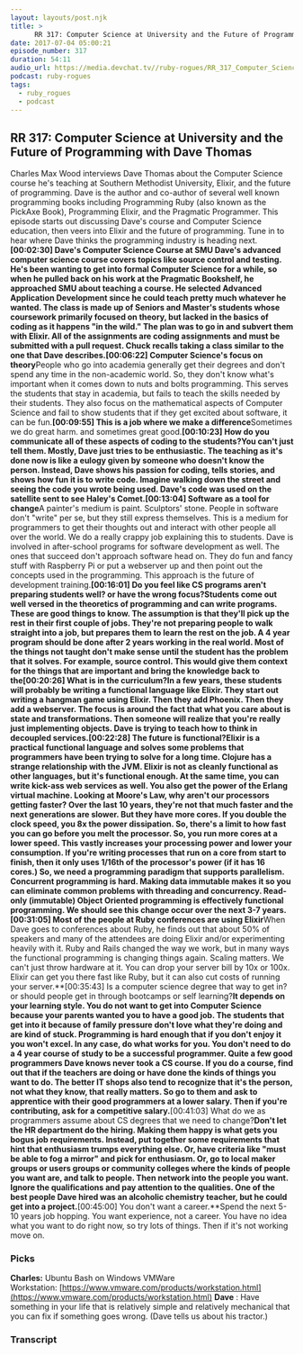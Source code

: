 ```yaml
---
layout: layouts/post.njk
title: >
      RR 317: Computer Science at University and the Future of Programming with Dave Thomas
date: 2017-07-04 05:00:21
episode_number: 317
duration: 54:11
audio_url: https://media.devchat.tv//ruby-rogues/RR_317_Computer_Science_at_University_and_the_Future_of_Programming_with_Dave_Thomas_mixdown.mp3
podcast: ruby-rogues
tags: 
  - ruby_rogues
  - podcast
---
```


## RR 317: Computer Science at University and the Future of Programming with Dave Thomas
Charles Max Wood interviews Dave Thomas about the Computer Science course he's teaching at Southern Methodist University, Elixir, and the future of programming. Dave is the author and co-author of several well known programming books including Programming Ruby (also known as the PickAxe Book), Programming Elixir, and the Pragmatic Programmer. This episode starts out discussing Dave's course and Computer Science education, then veers into Elixir and the future of programming. Tune in to hear where Dave thinks the programming industry is heading next.**[00:02:30] Dave's Computer Science Course at SMU&nbsp;**Dave's advanced computer science course covers topics like source control and testing. He's been wanting to get into formal Computer Science for a while, so when he pulled back on his work at the Pragmatic Bookshelf, he approached SMU about teaching a course. He selected Advanced Application Development since he could teach pretty much whatever he wanted. The class is made up of Seniors and Master's students whose coursework primarily focused on theory, but lacked in the basics of coding as it happens "in the wild." The plan was to go in and subvert them with Elixir. All of the assignments are coding assignments and must be submitted with a pull request. Chuck recalls taking a class similar to the one that Dave describes.**[00:06:22] Computer Science's focus on theory**People who go into academia generally get their degrees and don't spend any time in the non-academic world. So, they don't know what's important when it comes down to nuts and bolts programming. This serves the students that stay in academia, but fails to teach the skills needed by their students. They also focus on the mathematical aspects of Computer Science and fail to show students that if they get excited about software, it can be fun.**[00:09:55] This is a job where we make a difference**Sometimes we do great harm. and sometimes great good.**[00:10:23] How do you communicate all of these aspects of coding to the students?**You can't just tell them. Mostly, Dave just tries to be enthusiastic. The teaching as it's done now is like a eulogy given by someone who doesn't know the person. Instead, Dave shows his passion for coding, tells stories, and shows how fun it is to write code. Imagine walking down the street and seeing the code you wrote being used. Dave's code was used on the satellite sent to see Haley's Comet.**[00:13:04] Software as a tool for change**A painter's medium is paint. Sculptors' stone. People in software don't "write" per se, but they still express themselves. This is a medium for programmers to get their thoughts out and interact with other people all over the world. We do a really crappy job explaining this to students. Dave is involved in after-school programs for software development as well. The ones that succeed don't approach software head on. They do fun and fancy stuff with Raspberry Pi or put a webserver up and then point out the concepts used in the programming. This approach is the future of development training.**[00:16:01] Do you feel like CS programs aren't preparing students well? or have the wrong focus?**Students come out well versed in the theoretics of programming and can write programs. These are good things to know. The assumption is that they'll pick up the rest in their first couple of jobs. They're not preparing people to walk straight into a job, but prepares them to learn the rest on the job. A 4 year program should be done after 2 years working in the real world. Most of the things not taught don't make sense until the student has the problem that it solves. For example, source control. This would give them context for the things that are important and bring the knowledge back to the**[00:20:26] What is in the curriculum?**In a few years, these students will probably be writing a functional language like Elixir. They start out writing a hangman game using Elixir. Then they add Phoenix. Then they add a webserver. The focus is around the fact that what you care about is state and transformations. Then someone will realize that you're really just implementing objects. Dave is trying to teach how to think in decoupled services.**[00:22:28] The future is functional?**Elixir is a practical functional language and solves some problems that programmers have been trying to solve for a long time. Clojure has a strange relationship with the JVM. Elixir is not as cleanly functional as other languages, but it's functional enough. At the same time, you can write kick-ass web services as well. You also get the power of the Erlang virtual machine. Looking at Moore's Law, why aren't our processors getting faster? Over the last 10 years, they're not that much faster and the next generations are slower. But they have more cores. If you double the clock speed, you 8x the power dissipation. So, there's a limit to how fast you can go before you melt the processor. So, you run more cores at a lower speed. This vastly increases your processing power and lower your consumption. If you're writing processes that run on a core from start to finish, then it only uses 1/16th of the processor's power (if it has 16 cores.) So, we need a programming paradigm that supports parallelism. Concurrent programming is hard. Making data immutable makes it so you can eliminate common problems with threading and concurrency. Read-only (immutable) Object Oriented programming is effectively functional programming. We should see this change occur over the next 3-7 years.**[00:31:05] Most of the people at Ruby conferences are using Elixir**When Dave goes to conferences about Ruby, he finds out that about 50% of speakers and many of the attendees are doing Elixir and/or experimenting heavily with it. Ruby and Rails changed the way we work, but in many ways the functional programming is changing things again. Scaling matters. We can't just throw hardware at it. You can drop your server bill by 10x or 100x. Elixir can get you there fast like Ruby, but it can also cut costs of running your server.**[00:35:43] Is a computer science degree that way to get in? or should people get in through bootcamps or self learning?**It depends on your learning style. You do not want to get into Computer Science because your parents wanted you to have a good job. The students that get into it because of family pressure don't love what they're doing and are kind of stuck. Programming is hard enough that if you don't enjoy it you won't excel. In any case, do what works for you. You don't need to do a 4 year course of study to be a successful programmer. Quite a few good programmers Dave knows never took a CS course. If you do a course, find out that if the teachers are doing or have done the kinds of things you want to do. The better IT shops also tend to recognize that it's the person, not what they know, that really matters. So go to them and ask to apprentice with their good programmers at a lower salary. Then if you're contributing, ask for a competitive salary.**[00:41:03] What do we as programmers assume about CS degrees that we need to change?**Don't let the HR department do the hiring. Making them happy is what gets you bogus job requirements. Instead, put together some requirements that hint that enthusiasm trumps everything else. Or, have criteria like "must be able to fog a mirror" and pick for enthusiasm. Or, go to local maker groups or users groups or community colleges where the kinds of people you want are, and talk to people. Then network into the people you want. Ignore the qualifications and pay attention to the qualities. One of the best people Dave hired was an alcoholic chemistry teacher, but he could get into a project.**[00:45:00] You don't want a career.**Spend the next 5-10 years job hopping. You want experience, not a career. You have no idea what you want to do right now, so try lots of things. Then if it's not working move on.
### Picks
**Charles:** Ubuntu Bash on Windows VMWare Workstation:&nbsp;[https://www.vmware.com/products/workstation.html](https://www.vmware.com/products/workstation.html) **Dave** : Have something in your life that is relatively simple and relatively mechanical that you can fix if something goes wrong. (Dave tells us about his tractor.)

### Transcript


